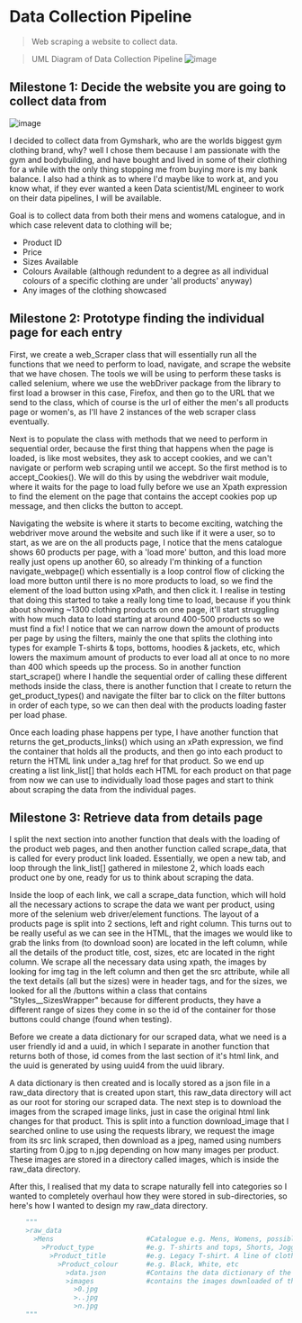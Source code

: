 # Data Collection Pipeline

> Web scraping a website to collect data.

> UML Diagram of Data Collection Pipeline
> ![image](https://user-images.githubusercontent.com/78024243/164996194-5a6ca374-3a27-40c6-80db-e7b8f0b798a2.png)


## Milestone 1: Decide the website you are going to collect data from

![image](https://user-images.githubusercontent.com/78024243/164996592-4e80adbd-d6d5-4d55-b779-db2ca3f54a86.png)


I decided to collect data from Gymshark, who are the worlds biggest gym clothing brand, why? well I chose them because I am passionate with the gym and bodybuilding,
and have bought and lived in some of their clothing for a while with the only thing stopping me from buying more is my bank balance. I also had a think as to where I'd
maybe like to work at, and you know what, if they ever wanted a keen Data scientist/ML engineer to work on their data pipelines, I will be available.

Goal is to collect data from both their mens and womens catalogue, and in which case relevent data to clothing will be;
- Product ID
- Price
- Sizes Available
- Colours Available (although redundent to a degree as all individual colours of a specific clothing are under 'all products' anyway)
- Any images of the clothing showcased

## Milestone 2: Prototype finding the individual page for each entry

First, we create a web_Scraper class that will essentially run all the functions that we need to perform to load, navigate, and scrape the website that we have chosen.
The tools we will be using to perform these tasks is called selenium, where we use the webDriver package from the library to first load a browser in this case, Firefox,
and then go to the URL that we send to the class, which of course is the url of either the men's all products page or women's, as I'll have 2 instances of the web scraper
class eventually.

Next is to populate the class with methods that we need to perform in sequential order, because the first thing that happens when the page is loaded, is like most websites,
they ask to accept cookies, and we can't navigate or perform web scraping until we accept. So the first method is to accept_Cookies(). We will do this by using the webdriver
wait module, where it waits for the page to load fully before we use an Xpath expression to find the element on the page that contains the accept cookies pop up message, and
then clicks the button to accept.

Navigating the website is where it starts to become exciting, watching the webdriver move around the website and such like if it were a user, so to start, as we are on the
all products page, I notice that the mens catalogue shows 60 products per page, with a 'load more' button, and this load more really just opens up another 60, so already
I'm thinking of a function navigate_webpage() which essentially is a loop control flow of clicking the load more button until there is no more products to load, so we find the
element of the load button using xPath, and then click it. I realise in testing that doing this started to take a really long time to load, because if you think about showing
~1300 clothing products on one page, it'll start struggling with how much data to load starting at around 400-500 products so we must find a fix! I notice that we can narrow
down the amount of products per page by using the filters, mainly the one that splits the clothing into types for example T-shirts & tops, bottoms, hoodies & jackets, etc, which
lowers the maximum amount of products to ever load all at once to no more than 400 which speeds up the process. So in another function start_scrape() where I handle the sequential
order of calling these different methods inside the class, there is another function that I create to return the get_product_types() and navigate the filter bar to click on the filter
buttons in order of each type, so we can then deal with the products loading faster per load phase.

Once each loading phase happens per type, I have another function that returns the get_products_links() which using an xPath expression, we find the container that holds all the products,
and then go into each product to return the HTML link under a_tag href for that product. So we end up creating a list link_list[] that holds each HTML for each product on that page from now we can
use to individually load those pages and start to think about scraping the data from the individual pages.

## Milestone 3: Retrieve data from details page

I split the next section into another function that deals with the loading of the product web pages, and then another function called scrape_data, that is called for every product link loaded. Essentially, we open a new tab, and loop through the link_list[] gathered in milestone 2, which loads each product one by one, ready for us to think about scraping the data.

Inside the loop of each link, we call a scrape_data function, which will hold all the necessary actions to scrape the data we want per product, using more of the selenium web driver/element functions. The layout of a products page is split into 2 sections, left and right column. This turns out to be really useful as we can see in the HTML, that the images we would like to grab the links from (to download soon) are located in the left column, while all the details of the product title, cost, sizes, etc are located in the right column. We scrape all the necessary data using xpath, the images by looking for img tag in the left column and then get the src attribute, while all the text details (all but the sizes) were in header tags, and for the sizes, we looked for all the /buttons within a class that contains "Styles__SizesWrapper" because for different products, they have a different range of sizes they come in so the id of the container for those buttons could change (found when testing).

Before we create a data dictionary for our scraped data, what we need is a user friendly id and a uuid, in which I separate in another function that returns both of those, id comes from the last section of it's html link, and the uuid is generated by using uuid4 from the uuid library.

A data dictionary is then created and is locally stored as a json file in a raw_data directory that is created upon start, this raw_data directory will act as our root for storing our scraped data. The next step is to download the images from the scraped image links, just in case the original html link changes for that product. This is split into a function download_image that I searched online to use using the requests library, we request the image from its src link scraped, then download as a jpeg, named using numbers starting from 0.jpg to n.jpg depending on how many images per product. These images are stored in a directory called images, which is inside the raw_data directory.

After this, I realised that my data to scrape naturally fell into categories so I wanted to completely overhaul how they were stored in sub-directories,
so here's how I wanted to design my raw_data directory.

```python
    """
    >raw_data
      >Mens                       #Catalogue e.g. Mens, Womens, possibly Accesories in the future
        >Product_type             #e.g. T-shirts and tops, Shorts, Joggers, etc.
          >Product_title          #e.g. Legacy T-shirt. A line of clothing that can come in different colours
            >Product_colour       #e.g. Black, White, etc
              >data.json          #Contains the data dictionary of the product, with all data that is scraped
              >images             #contains the images downloaded of that product
                >0.jpg
                >..jpg
                >n.jpg
    """
```

